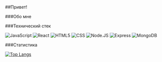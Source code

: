 ##Привет!

###Обо мне


###Технический стек

![JavaScript](https://img.shields.io/badge/-JavaScript-000?style=plastic&logo=javascript) ![React](https://img.shields.io/badge/-React-000?style=plastic&logo=react) ![HTML5](https://img.shields.io/badge/-HTML5-000?style=plastic&logo=html5) ![CSS](https://img.shields.io/badge/-CSS-000?style=plastic&logo=css) 
![Node.JS](https://img.shields.io/badge/-Node.js-000?style=plastic&logo=node.js) ![Express](https://img.shields.io/badge/-Express-000?style=plastic&logo=express) ![MongoDB](https://img.shields.io/badge/-MongoDB-000?style=plastic&logo=mongoDB)

###Cтатистика

[![Top Langs](https://github-readme-stats.vercel.app/api/top-langs/?username=KarinaValiaeva&layout=compact)](https://github.com/anuraghazra/github-readme-stats)



<!--
**KarinaValiaeva/KarinaValiaeva** is a ✨ _special_ ✨ repository because its `README.md` (this file) appears on your GitHub profile.

Here are some ideas to get you started:

- 🔭 I’m currently working on ...
- 🌱 I’m currently learning ...
- 👯 I’m looking to collaborate on ...
- 🤔 I’m looking for help with ...
- 💬 Ask me about ...
- 📫 How to reach me: ...
- 😄 Pronouns: ...
- ⚡ Fun fact: ...
-->
